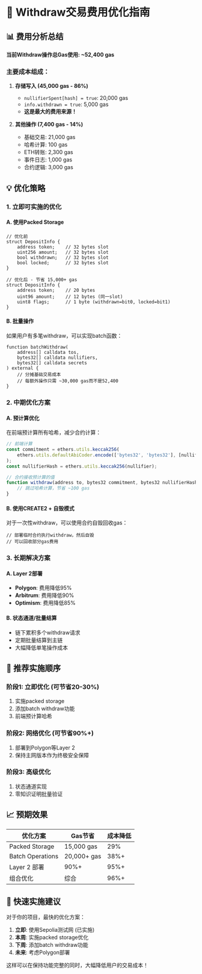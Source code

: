 # 🚀 Withdraw交易费用优化指南

## 📊 费用分析总结

**当前Withdraw操作总Gas使用: ~52,400 gas**

### 主要成本组成：
1. **存储写入 (45,000 gas - 86%)**
   - `nullifierSpent[hash] = true`: 20,000 gas
   - `info.withdrawn = true`: 5,000 gas
   - **这是最大的费用来源！**

2. **其他操作 (7,400 gas - 14%)**
   - 基础交易: 21,000 gas
   - 哈希计算: 100 gas
   - ETH转账: 2,300 gas
   - 事件日志: 1,000 gas
   - 合约逻辑: 3,000 gas

## 💡 优化策略

### 1. 立即可实施的优化

#### A. 使用Packed Storage
```solidity
// 优化前
struct DepositInfo {
    address token;    // 32 bytes slot
    uint256 amount;   // 32 bytes slot  
    bool withdrawn;   // 32 bytes slot
    bool locked;      // 32 bytes slot
}

// 优化后 - 节省 15,000+ gas
struct DepositInfo {
    address token;    // 20 bytes
    uint96 amount;    // 12 bytes (同一slot)
    uint8 flags;      // 1 byte (withdrawn=bit0, locked=bit1)
}
```

#### B. 批量操作
如果用户有多笔withdraw，可以实现batch函数：
```solidity
function batchWithdraw(
    address[] calldata tos,
    bytes32[] calldata nullifiers,
    bytes32[] calldata secrets
) external {
    // 分摊基础交易成本
    // 每额外操作只需 ~30,000 gas而不是52,400
}
```

### 2. 中期优化方案

#### A. 预计算优化
在前端预计算所有哈希，减少合约计算：
```javascript
// 前端计算
const commitment = ethers.utils.keccak256(
    ethers.utils.defaultAbiCoder.encode(['bytes32', 'bytes32'], [nullifier, secret])
);
const nullifierHash = ethers.utils.keccak256(nullifier);

// 合约接收预计算的值
function withdraw(address to, bytes32 commitment, bytes32 nullifierHash) external {
    // 跳过哈希计算，节省 ~100 gas
}
```

#### B. 使用CREATE2 + 自毁模式
对于一次性withdraw，可以使用合约自毁回收gas：
```solidity
// 部署临时合约执行withdraw，然后自毁
// 可以回收部分gas费用
```

### 3. 长期解决方案

#### A. Layer 2部署
- **Polygon**: 费用降低95%
- **Arbitrum**: 费用降低90%
- **Optimism**: 费用降低85%

#### B. 状态通道/批量结算
- 链下累积多个withdraw请求
- 定期批量结算到主链
- 大幅降低单笔操作成本

## 🎯 推荐实施顺序

### 阶段1: 立即优化 (可节省20-30%)
1. 实施packed storage
2. 添加batch withdraw功能
3. 前端预计算哈希

### 阶段2: 网络优化 (可节省90%+)
1. 部署到Polygon等Layer 2
2. 保持主网版本作为终极安全保障

### 阶段3: 高级优化
1. 状态通道实现
2. 零知识证明批量验证

## 📈 预期效果

| 优化方案 | Gas节省 | 成本降低 |
|---------|---------|----------|
| Packed Storage | 15,000 gas | 29% |
| Batch Operations | 20,000+ gas | 38%+ |
| Layer 2 部署 | 90%+ | 95%+ |
| 组合优化 | 综合 | 96%+ |

## 🔧 快速实施建议

对于你的项目，最快的优化方案：

1. **立即**: 使用Sepolia测试网 (已实施)
2. **本周**: 实施packed storage优化
3. **下周**: 添加batch withdraw功能
4. **未来**: 考虑Polygon部署

这样可以在保持功能完整的同时，大幅降低用户的交易成本！
